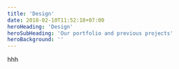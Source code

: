 ```yaml
---
title: 'Design'
date: 2018-02-10T11:52:18+07:00
heroHeading: 'Design'
heroSubHeading: 'Our portfolio and previous projects'
heroBackground: ''
---
```

hhh